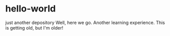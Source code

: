 # hello-world
just another depository
Well, here we go.  Another learning experience.  This is getting old, but I'm older!
